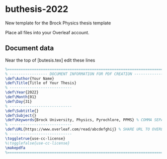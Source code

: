 # buthesis-2022
New template for the Brock Physics thesis template

Place all files into your Overleaf account.

## Document data
Near the top of [butesis.tex] edit these lines

```latex
%==============================================================================
% ----------------- DOCUMENT INFORMATION FOR PDF CREATION ---------------------
\def\Author{Your Name}
\def\Title{Title of Your Thesis}
% ----------------------------
\def\Year{2022}
\def\Month{01}
\def\Day{31}
% ----------------------------
\def\Subtitle{}
\def\Subject{}
\def\Keywords{Brock University, Physics, Pyrochlore, PPMS} % COMMA SEPARATED LIST OF KEY WORDS/PHRASES
% ----------------------------
\def\URL{https://www.overleaf.com/read/abcdefghij} % SHARE URL TO OVERLEAF PROJECT
% ----------------------------
\toggletrue{use-cc-license}
%\togglefalse{use-cc-license}
\makepdfa
%==============================================================================
```

